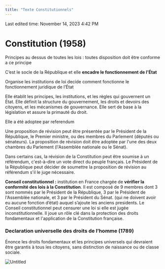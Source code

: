 ```yaml
---
title: "Texte Constitutionnels"
---
```

Last edited time: November 14, 2023 4:42 PM

# Constitution (1958)

Principes au dessus de toutes les lois : toutes disposition doit être conforme a ce principe

C’est le socle de la République et elle **encadre le fonctionnement de l'État**

Organise les institutions de loi decide comment fonctionne le fonctionnement juridique de l’État

Elle établit les principes, les institutions, et les règles qui gouvernent un État. Elle définit la structure du gouvernement, les droits et devoirs des citoyens, et les mécanismes de gouvernance. Elle sert de base à la législation et assure la primauté du droit.

Elle a été adoptee par referendum

Une proposition de révision peut être présentée par le Président de la République, le Premier ministre, ou des membres du Parlement (députés ou sénateurs). La proposition de révision doit être adoptée par l'une des deux chambres du Parlement (l'Assemblée nationale ou le Sénat).

Dans certains cas, la révision de la Constitution peut être soumise à un référendum, c'est-à-dire un vote direct du peuple français. Le Président de la République peut décider de soumettre la proposition de révision au référendum s'il le juge nécessaire.

**Conseil constitutionnel :** institution en France chargée de **vérifier la conformité des lois à la Constitution**. Il est composé de 9 membres dont 3 sont nommés par le Président de la République, 3 par le Président de l'Assemblée nationale, et 3 par le Président du Sénat. (qui ne doivent avoir eu aucune fonction d’état) auquel s’ajoute les anciens presidents. Le Conseil constitutionnel peut censurer une loi si elle est jugée inconstitutionnelle. Il joue un rôle clé dans la protection des droits fondamentaux et l'application de la Constitution française.

### Declaration universelle des droits de l’homme (1789)

Énonce les droits fondamentaux et les principes universels qui devraient être garantis à tous les citoyens, sans distinction de naissance ou de classe sociale.

![Untitled](Texte%20Constitutionnels/Untitled.png)

